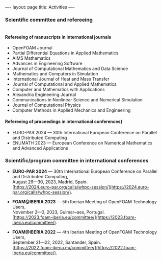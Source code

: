 —-
layout: page
title: Activities
—-

### Scientific committee and refereeing

<p style="margin-bottom:1cm;"></p>


#### Refereeing of manuscripts in international journals

- OpenFOAM Journal
- Partial Differential Equations in Applied Mathematics
- AIMS Mathematics
- Advances in Engineering Software
- Journal of Computational Mathematics and Data Science
- Mathematics and Computers in Simulation
- International Journal of Heat and Mass Transfer
- Journal of Computational and Applied Mathematics
- Computer and Mathematics with Applications
- Alexandria Engineering Journal
- Communications in Nonlinear Science and Numerical Simulation
- Journal of Computational Physics
- Computer Methods in Applied Mechanics and Engineering

#### Refereeing of proceedings in international conferences}

- EURO-PAR 2024 — 30th International European Conference on Parallel and Distributed Computing
- ENUMATH 2023 — European Conference on Numerical Mathematics and Advanced Applications

### Scientific/program committee in international conferences

- **EURO-PAR 2024** — 30th International European Conference on Parallel and Distributed Computing,\
August 26—30, 2023, Madrid, Spain.\
[https://2024.euro-par.org/calls/whpc-session/](https://2024.euro-par.org/calls/whpc-session/).

- **FOAM@IBERIA 2023** — 5th Iberian Meeting of OpenFOAM Technology Users,\
November 2—3, 2023, Guimar\~aes, Portugal.\
[https://2023.foam-iberia.eu/committee/](https://2023.foam-iberia.eu/committee/).

- **FOAM@IBERIA 2022** — 4th Iberian Meeting of OpenFOAM Technology Users,\
September 21—22, 2022, Santander, Spain.\
[https://2022.foam-iberia.eu/committee/](https://2022.foam-iberia.eu/committee/).
